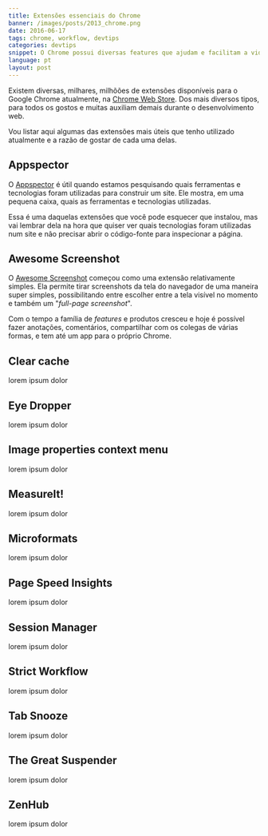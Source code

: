 ```yaml
---
title: Extensões essenciais do Chrome
banner: /images/posts/2013_chrome.png
date: 2016-06-17
tags: chrome, workflow, devtips
categories: devtips
snippet: O Chrome possui diversas features que ajudam e facilitam a vida dos desenvolvedores, mas existem algumas extensões que são essenciais para dar ainda mais poder ao browser.
language: pt
layout: post
---
```


Existem diversas, milhares, milhõões de extensões disponíveis para o Google Chrome atualmente, na [Chrome Web Store](https://chrome.google.com/webstore/category/apps?hl=pt-BR). Dos mais diversos tipos, para todos os gostos e muitas auxiliam demais durante o desenvolvimento web.

Vou listar aqui algumas das extensões mais úteis que tenho utilizado atualmente e a razão de gostar de cada uma delas.

## Appspector

O [Appspector](https://chrome.google.com/webstore/detail/appspector/homgcnaoacgigpkkljjjekpignblkeae?hl=pt-BR) é útil quando estamos pesquisando quais ferramentas e tecnologias foram utilizadas para construir um site. Ele mostra, em uma pequena caixa, quais as ferramentas e tecnologias utilizadas.

Essa é uma daquelas extensões que você pode esquecer que instalou, mas vai lembrar dela na hora que quiser ver quais tecnologias foram utilizadas num site e não precisar abrir o código-fonte para inspecionar a página.

## Awesome Screenshot

O [Awesome Screenshot](https://chrome.google.com/webstore/detail/awesome-screenshot-screen/nlipoenfbbikpbjkfpfillcgkoblgpmj?hl=pt-BR) começou como uma extensão relativamente simples. Ela permite tirar screenshots da tela do navegador de uma maneira super simples, possibilitando entre escolher entre a tela visível no momento e também um "_full-page screenshot_".

Com o tempo a família de _features_ e produtos cresceu e hoje é possível fazer anotações, comentários, compartilhar com os colegas de várias formas, e tem até um app para o próprio Chrome.

## Clear cache

lorem ipsum dolor

## Eye Dropper

lorem ipsum dolor

## Image properties context menu

lorem ipsum dolor

## MeasureIt!

lorem ipsum dolor

## Microformats

lorem ipsum dolor

## Page Speed Insights

lorem ipsum dolor

## Session Manager

lorem ipsum dolor

## Strict Workflow

lorem ipsum dolor

## Tab Snooze

lorem ipsum dolor

## The Great Suspender

lorem ipsum dolor

## ZenHub

lorem ipsum dolor
